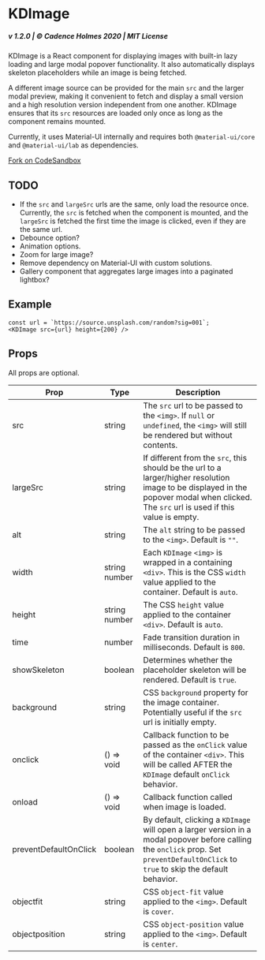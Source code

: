 # KDImage

##### v 1.2.0 | © Cadence Holmes 2020 | MIT License

KDImage is a React component for displaying images with built-in lazy loading and large modal popover functionality. It also automatically displays skeleton placeholders while an image is being fetched.

A different image source can be provided for the main `src` and the larger modal preview, making it convenient to fetch and display a small version and a high resolution version independent from one another. KDImage ensures that its `src` resources are loaded only once as long as the component remains mounted.

Currently, it uses Material-UI internally and requires both `@material-ui/core` and `@material-ui/lab` as dependencies.

[Fork on CodeSandbox](https://codesandbox.io/s/kdimage-i0fz1?file=/README.md)

## TODO

- If the `src` and `largeSrc` urls are the same, only load the resource once. Currently, the `src` is fetched when the component is mounted, and the `largeSrc` is fetched the first time the image is clicked, even if they are the same url.
- Debounce option?
- Animation options.
- Zoom for large image?
- Remove dependency on Material-UI with custom solutions.
- Gallery component that aggregates large images into a paginated lightbox?

## Example

```
const url = `https://source.unsplash.com/random?sig=001`;
<KDImage src={url} height={200} />
```

## Props

All props are optional.

| Prop                  | Type          | Description                                                                                                                                                                              |
| --------------------- | ------------- | ---------------------------------------------------------------------------------------------------------------------------------------------------------------------------------------- |
| src                   | string        | The `src` url to be passed to the `<img>`. If `null` or `undefined`, the `<img>` will still be rendered but without contents.                                                            |
| largeSrc              | string        | If different from the `src`, this should be the url to a larger/higher resolution image to be displayed in the popover modal when clicked. The `src` url is used if this value is empty. |
| alt                   | string        | The `alt` string to be passed to the `<img>`. Default is `""`.                                                                                                                           |
| width                 | string number | Each `KDImage` `<img>` is wrapped in a containing `<div>`. This is the CSS `width` value applied to the container. Default is `auto`.                                                    |
| height                | string number | The CSS `height` value applied to the container `<div>`. Default is `auto`.                                                                                                              |
| time                  | number        | Fade transition duration in milliseconds. Default is `800`.                                                                                                                              |
| showSkeleton          | boolean       | Determines whether the placeholder skeleton will be rendered. Default is `true`.                                                                                                         |
| background            | string        | CSS `background` property for the image container. Potentially useful if the `src` url is initially empty.                                                                               |
| onclick               | () => void    | Callback function to be passed as the `onClick` value of the container `<div>`. This will be called AFTER the `KDImage` default `onClick` behavior.                                      |
| onload                | () => void    | Callback function called when image is loaded.                                                                                                                                           |
| preventDefaultOnClick | boolean       | By default, clicking a `KDImage` will open a larger version in a modal popover before calling the `onclick` prop. Set `preventDefaultOnClick` to `true` to skip the default behavior.    |
| objectfit             | string        | CSS `object-fit` value applied to the `<img>`. Default is `cover`.                                                                                                                       |
| objectposition        | string        | CSS `object-position` value applied to the `<img>`. Default is `center`.                                                                                                                 |

